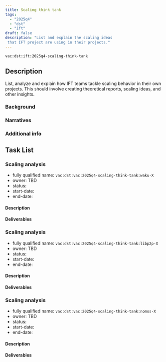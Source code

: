 ```yaml
---
title: Scaling think tank
tags:
  - "2025q4"
  - "dst"
  - "ift"
draft: false
description: "List and explain the scaling ideas
 that IFT project are using in their projects."
---
```


`vac:dst:ift:2025q4-scaling-think-tank`

## Description
List, analyze and explain how IFT teams
tackle scaling behavior in their own projects.
This should involve creating theoretical reports,
scaling ideas, and other insights.

### Background

### Narratives

### Additional info

## Task List

### Scaling analysis

* fully qualified name: `vac:dst:vac:2025q4-scaling-think-tank:waku-X`
* owner: TBD
* status:
* start-date:
* end-date:

#### Description

#### Deliverables

### Scaling analysis

* fully qualified name: `vac:dst:vac:2025q4-scaling-think-tank:libp2p-X`
* owner: TBD
* status:
* start-date:
* end-date:

#### Description

#### Deliverables

### Scaling analysis

* fully qualified name: `vac:dst:vac:2025q4-scaling-think-tank:nomos-X`
* owner: TBD
* status:
* start-date:
* end-date:

#### Description

#### Deliverables